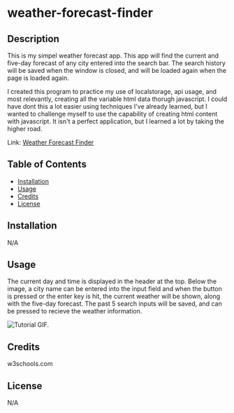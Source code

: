 # weather-forecast-finder

## Description

This is my simpel weather forecast app.  This app will find the current and five-day forecast of any city entered into the search bar.  The search history will be saved when the window is closed, and will be loaded again when the page is loaded again.

I created this program to practice my use of localstorage, api usage, and most relevantly, creating all the variable html data thorugh javascript.  I could have dont this a lot easier using techniques I've already learned, but I wanted to challenge myself to use the capability of creating html content with javascript.  It isn't a perfect application, but I learned a lot by taking the higher road.


Link: [Weather Forecast Finder](https://ekirbs.github.io/weather-forecast-finder/ 'An app to find the weather forecast in any city in the USA.')

## Table of Contents

- [Installation](#installation)
- [Usage](#usage)
- [Credits](#credits)
- [License](#license)

## Installation

N/A

## Usage

The current day and time is displayed in the header at the top.  Below the image, a city name can be entered into the input field and when the button is pressed or the enter key is hit, the current weather will be shown, along with the five-day forecast.  The past 5 search inputs will be saved, and can be pressed to recieve the weather information.

![Tutorial GIF.](./assets/images/tutor-gif.gif)

## Credits

w3schools.com

## License

N/A